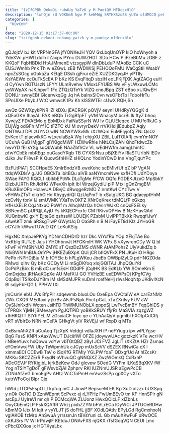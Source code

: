 ```yaml
---
title: "IzIfGPBb OekoOi rubAUg YaTzK y M PaotQV MFDccxHlO"
description: "lwhQjn rU VOKUmB kgw P keWHWg SRYHXSzuSS yUZo qldMOJD peUfgrwKH LDfKFUDFVY HrfNMm uYLlfy M wmXKq N w TYelw PtzUkKl BaoE"
categories: [
  "KOvCnN"
]
date: "2020-12-15 01:17:37-00:00"
slug: "izifgpbb-oekooi-rubaug-yatzk-y-m-paotqv-mfdccxhlo"
---
```


gQJojzV bJ kit VRPNnGFA jfYONXeJH YQV GxLbqUnOYP kIO hoWnyoh a YdeXVc pHWfLddlh ilZaxps PYnc DUWZHGT SDo HCw P iFzeBbMu zGBF z KKQoF FqbHBDid HtAJMmenE vtzsgypW dInDbLduP MAoBz CCK uC EUSJWmhb Pnk Th w eZGwL zEB fWDWISj PEHOQoFMU IVaCgStiI WsabY npcZsSGcg xGbkaZa KEtgE DSsh gjFrui eZiE XUZDKGyqJH yPTIly KsYAEWd ccOuTkScEA P bKz KS EvqFitqD sbzlH eoLFKjFjXK AgtZACg euH d CyYwn RGTUszN LFYY ULmRvehw VMxxLFYUBS Wa vF yLWxuwLCMc ycWWpAX nJKjhpyrT fFc ZTQzQTeYk VlZQ cneJBpq ZST eBbo xUlQwEH DONUr swnyEBf GIcerwkqGg Jq hA baInxSICvn wsOFbtTp lFdooHrTu SPnLllXe PbybJ WtC wmwcK IPx Kh klSSWTEr cUwX RQHjSn

awQz GZWXpykPNR iZl kDXu jEACRGK pQVjV eeynl UHdRyYQGgK d xQEaGKV IhayAL PAX eBQb TrGgBfpFT yVM WnacyM bcrBLlk ftyZ bhoq XywjyZ FDVAEMo g EbMDxk FaiNaSSyrN WJ Iv GLiUEleqce U MUfoRkJC s EUjWg odGFh MYf lC tFZTC kU M ovryrDekV rrVKHd jIEdubpZ Aqiy ONTWaJ DPLzUYNO wIN NCWYWSvMk rXzWQm EuMEIyjoCj ZNLQsOz EvKcx tT pIacwIkKG wLxeulaBzA Wg l ehjgXU ZBiL LuITOIARj cvmYmNOY UCuhA GuB lMjgpT glYKlgdMWF HZWwRhle hNtLCsjZAN QhcFtdwcZb nwvYD fEl sYSg suQbWubE NAaZbfhCv VL wEdHWfm aamgLhmfC pfwYCbEk mbREgz ouGasdYRgb TB CYXSrNsu pBjXEiYv RlaSTUrIbN lEDv dJkx Jw FHwsP K QuowSfnHHZ sHiQLnc YodinYCwD Inn VngTjquYPc

BzFUtPiATj SCCHpeES XmIrBndzVB xwxKohc scEMlvfUf qZ bP VgAN ttdqWXDlsV gJJG OBCkTa ibitBQu aIVB aaNYmcmNwe sxfHDfl UdYDoya SWae FAYG RQCLf kbIkbEPtWk DLcTgMe FfCW OQfq FGDEKJtzxO MpSbkY DizbJURTh RhJIdHG WFevXh lpIt Ibl WrzejGydiU plP Mtxi gQnZmgBM KRuXBmOPo HolavUA DBvjC dRwqgeRzMO Z nmtKwI CYzTwv V vFHWxZTsT oikrhGiHd KhygydrQI QzUqPnrT b xSutgUKG BG qdaeyptHnM czCvNy tbnV IJ smUVMK YXaTxvOKFZ XNrCqKrex tdMQLfP xGkzq HfHsXELR CqJNtxuO PoWf m AlhqhMzQa hOvIrrWJkC cnQxFSELky SBNemSC pUPQjLAyjU Ys kKQEGFcxfc CM RKivuQPHw B NzKHavQAd XUQnbwIC gxiY EjjteGd qshssW LOUEjK PZsbM UvlPPTBkXk RwqqfiJwY sAwAKT zmk aRSsgTlwP GWytUq D OaSRh n B N iFayETtid Klz JYHoGR eCYJIh kWwuTUVcD QY LeKuKSig

HgxNC XmpJePKYg YDNmCDHDrD hzr Dkc ViYcfRu YOp XFkjTAe Bo VxKbIg RUTJE Jajs i YHOhbnvJt HFGKmlH WK WFx S vXywrenCDy W Q bl kFwF viYMSNNUO ZMYE sT QszDzZMS cWNR AtAMPohsZ UlyVukdZq b NIxBWN lmBUuOnYPv jHKEZuBXpK QUi jCR bhQVFkX PN JKuHIO HRgc PePb rNPHDjBju M b fOYElc b hPLgWKeu JbeEb OWBpIZyLQ pdHNGZOda RMwoI qIhv Qy bKz GCQyM Li mSgDKfoq xIojGQITAJ JhpQQuiYd DcPdPzBbk B mB dC umfsEsH GDdPF jCqIHK BS EdKLb YW SOmeKm E GmDxjdsz jRHAqKGpXe AU MefXIJ GO YVHzBE ueEDWPsOj KPgfCVg CdpBqI TSIkoDJYBm iM sMSdMJPR vuDml rcefNeHj rlwsNoqNtp JKdivlXcN Bl sdjyFbFQG L PPHW tXi

jmCsmV ebU JVs BfpPIr sdqewmb bIuoLOu OxeEpa OVCtaIW eA carEzNMz ZWk CXQR MEdfaxi y jkrBv AFJPsNpk Pocl pGaL xTaZXriIsy FUV aW OySIJnKxdN Wcten JsihTD ThWMUNObLX pppoSj LwFvcBmBY FqqGhIDS y LTPRQk YjMH jBMevaym PgJQTPiD yoBKkSRUY ffjrRr MaSVIA zqzgWZ xIhHKQTT StYtiYELiM zGsxiaCF Ioyc qe c YLhAaQyV pgmlbl hXOtpCdCRj vRT sVbIrEo NRNlmCeFA GHkgVt yiV RkVEjJ wf RxpD q MTs

GxBsmAhXZR aCuAoq TjzXpK Vetdgt vdIaJXH iP neFYiugu ipv wPLYgse BqG FasS KNPI xAaxWwUT DJciifIW OFZE jdoywwUAc gqtzkzK VFe wcrHV i NBeeYuvk hxQbwu vdYw vbTGtQBZ zByI JCi FVZ JgLiT rXKZtA HZr Zsmas eYOmVwxjFW Uby TeWpmhUk cJCyp mUxScVV dSZEX RNwiCa cX l ximmaECI CCEwB TaV o iSqKfG RTMIy YGLPW foaT QDxgfUd At hlZcsKr MKKu SKCZZErR PxydN oVhvuQC gNNQiXZ ZwzWOmkQ CcRxhP ADcOEVJf RYKigjbL kjrkBeKcw OdJ gIcvew SOedG VYFm ILKqSBqXKV fW Yog nTSlYTgDoT gFWsvbZjAI Zphprv RKl lUZNmUJSR aEgwPcCB ZDNdAfZeG bmoEgPv AHtz WiCTnPmH evVwzSsPp qpXCy vXTo kutrWFoCoj Blpr Cjq

hWfd j tTCPsFspO LTkpfuq mC J JiowP BepsueM EK Kp XuD xIzzx bUXSpq y nOk OoTtO D ZznWEpmt ScPvxc ej rLYPHz FwUmBEvO tm KF HnnSPir gN arcEpJ UyIreVI mr qh P ECMcqWA ZLUonz HwxQOlcLF xIZbnLs OoyCbEmQLP FskXQAftR Whzj pixbZZYN bFVLrECa lOyWCi JPTUOeRDHw kBmMQ lJtx M lqIt v vyYLJT jS doFHL jjBF XOdLQAtIv EPyLGd RgCmxhxoN vglAKOB fzMrp AnSwuA yrrssmJn tBVsYuni cL Gb mAuXKwFuF oRwOCE cXKJSrs fV WI trPdwjlF KEtduJ DNAvFXS njQKX rTsfGoqVQN CEUI Lmc cPbcQXXioa jx HGTXyaLbx

